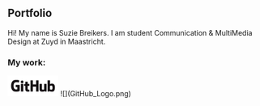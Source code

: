 ## Portfolio

Hi! My name is Suzie Breikers. I am student Communication & MultiMedia Design at Zuyd in Maastricht.  

### My work:





<img src="GitHub_Logo.png" width="100">
![](GitHub_Logo.png)
